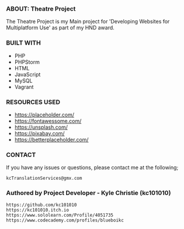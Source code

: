 ### ABOUT: Theatre Project ##########################################################################################################################################################################################################################
The Theatre Project is my Main project for 'Developing Websites for Multiplatform Use' as part of my HND award.


### BUILT WITH ###############################################################################################################################################################################################################################

- PHP
- PHPStorm
- HTML
- JavaScript
- MySQL
- Vagrant


### RESOURCES USED
	
- https://placeholder.com/
- https://fontawessome.com/
- https://unsplash.com/
- https://pixabay.com/
- https://betterplaceholder.com/ 


### CONTACT #################################################################################################################################################################################################################################

If you have any issues or questions, please contact me at the following;

	kcTranslationServices@gmx.com
	
### Authored by Project Developer - Kyle Christie (kc101010) ###

    https://github.com/kc101010
    https://kc101010.itch.io
    https://www.sololearn.com/Profile/4051735
    https://www.codecademy.com/profiles/blueboikc

